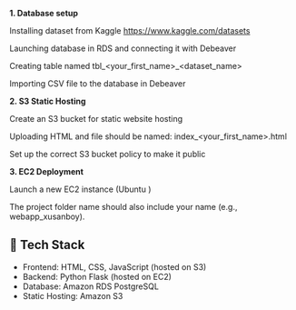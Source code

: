 **1. Database setup**

Installing dataset from Kaggle https://www.kaggle.com/datasets

Launching database in RDS and connecting it with Debeaver

Creating table named tbl_<your_first_name>_<dataset_name>

Importing CSV file to the database in Debeaver

**2. S3 Static Hosting**

Create an S3 bucket for static website hosting

Uploading HTML and file should be named: index_<your_first_name>.html

Set up the correct S3 bucket policy to make it public

**3. EC2 Deployment**

Launch a new EC2 instance (Ubuntu )

The project folder name should also include your name (e.g., webapp_xusanboy).


## 🧰 Tech Stack

- Frontend: HTML, CSS, JavaScript (hosted on S3)
- Backend: Python Flask (hosted on EC2)
- Database: Amazon RDS PostgreSQL
- Static Hosting: Amazon S3

